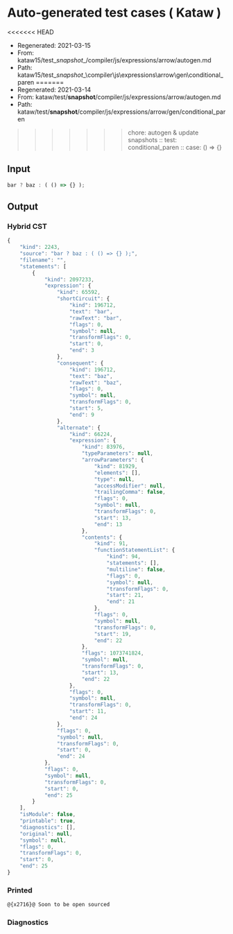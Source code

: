 # Auto-generated test cases ( Kataw )
<<<<<<< HEAD
- Regenerated: 2021-03-15
- From: kataw15/test\__snapshot__/compiler/js/expressions/arrow/autogen.md
- Path: kataw15/test\__snapshot__\compiler\js\expressions\arrow\gen\conditional_paren
=======
- Regenerated: 2021-03-14
- From: kataw/test/__snapshot__/compiler/js/expressions/arrow/autogen.md
- Path: kataw/test/__snapshot__/compiler/js/expressions/arrow/gen/conditional_paren
>>>>>>> chore: autogen & update snapshots
> :: test: conditional_paren
> :: case: () => {}
## Input

`````js
bar ? baz : ( () => {} );
`````

## Output

### Hybrid CST

```javascript
{
    "kind": 2243,
    "source": "bar ? baz : ( () => {} );",
    "filename": "",
    "statements": [
        {
            "kind": 2097233,
            "expression": {
                "kind": 65592,
                "shortCircuit": {
                    "kind": 196712,
                    "text": "bar",
                    "rawText": "bar",
                    "flags": 0,
                    "symbol": null,
                    "transformFlags": 0,
                    "start": 0,
                    "end": 3
                },
                "consequent": {
                    "kind": 196712,
                    "text": "baz",
                    "rawText": "baz",
                    "flags": 0,
                    "symbol": null,
                    "transformFlags": 0,
                    "start": 5,
                    "end": 9
                },
                "alternate": {
                    "kind": 66224,
                    "expression": {
                        "kind": 83976,
                        "typeParameters": null,
                        "arrowParameters": {
                            "kind": 81929,
                            "elements": [],
                            "type": null,
                            "accessModifier": null,
                            "trailingComma": false,
                            "flags": 0,
                            "symbol": null,
                            "transformFlags": 0,
                            "start": 13,
                            "end": 13
                        },
                        "contents": {
                            "kind": 91,
                            "functionStatementList": {
                                "kind": 94,
                                "statements": [],
                                "multiline": false,
                                "flags": 0,
                                "symbol": null,
                                "transformFlags": 0,
                                "start": 21,
                                "end": 21
                            },
                            "flags": 0,
                            "symbol": null,
                            "transformFlags": 0,
                            "start": 19,
                            "end": 22
                        },
                        "flags": 1073741824,
                        "symbol": null,
                        "transformFlags": 0,
                        "start": 13,
                        "end": 22
                    },
                    "flags": 0,
                    "symbol": null,
                    "transformFlags": 0,
                    "start": 11,
                    "end": 24
                },
                "flags": 0,
                "symbol": null,
                "transformFlags": 0,
                "start": 0,
                "end": 24
            },
            "flags": 0,
            "symbol": null,
            "transformFlags": 0,
            "start": 0,
            "end": 25
        }
    ],
    "isModule": false,
    "printable": true,
    "diagnostics": [],
    "original": null,
    "symbol": null,
    "flags": 0,
    "transformFlags": 0,
    "start": 0,
    "end": 25
}
```

### Printed

```javascript
@{x2716}@ Soon to be open sourced
```

### Diagnostics

```javascript

```

